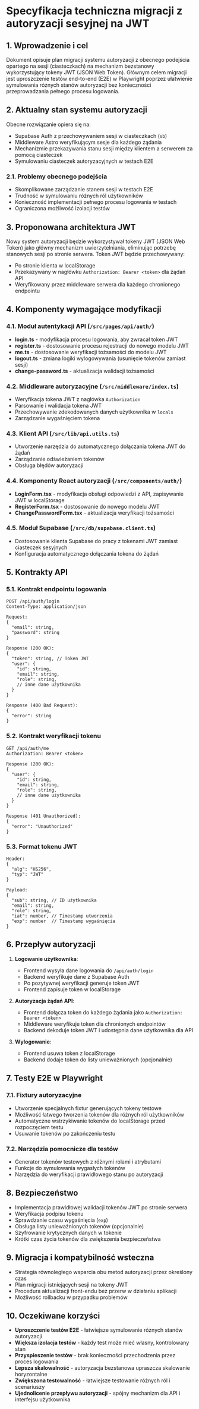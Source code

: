 # Specyfikacja techniczna migracji z autoryzacji sesyjnej na JWT

## 1. Wprowadzenie i cel

Dokument opisuje plan migracji systemu autoryzacji z obecnego podejścia opartego na sesji (ciasteczkach) na mechanizm bezstanowy wykorzystujący tokeny JWT (JSON Web Token). Głównym celem migracji jest uproszczenie testów end-to-end (E2E) w Playwright poprzez ułatwienie symulowania różnych stanów autoryzacji bez konieczności przeprowadzania pełnego procesu logowania.

## 2. Aktualny stan systemu autoryzacji

Obecne rozwiązanie opiera się na:
- Supabase Auth z przechowywaniem sesji w ciasteczkach (`sb`)
- Middleware Astro weryfikującym sesje dla każdego żądania
- Mechanizmie przekazywania stanu sesji między klientem a serwerem za pomocą ciasteczek
- Symulowaniu ciasteczek autoryzacyjnych w testach E2E

### 2.1. Problemy obecnego podejścia

- Skomplikowane zarządzanie stanem sesji w testach E2E
- Trudność w symulowaniu różnych ról użytkowników
- Konieczność implementacji pełnego procesu logowania w testach
- Ograniczona możliwość izolacji testów

## 3. Proponowana architektura JWT

Nowy system autoryzacji będzie wykorzystywał tokeny JWT (JSON Web Token) jako główny mechanizm uwierzytelniania, eliminując potrzebę stanowych sesji po stronie serwera. Token JWT będzie przechowywany:
- Po stronie klienta w localStorage
- Przekazywany w nagłówku `Authorization: Bearer <token>` dla żądań API
- Weryfikowany przez middleware serwera dla każdego chronionego endpointu

## 4. Komponenty wymagające modyfikacji

### 4.1. Moduł autentykacji API (`/src/pages/api/auth/`)

- **login.ts** - modyfikacja procesu logowania, aby zwracał token JWT
- **register.ts** - dostosowanie procesu rejestracji do nowego modelu JWT
- **me.ts** - dostosowanie weryfikacji tożsamości do modelu JWT
- **logout.ts** - zmiana logiki wylogowywania (usunięcie tokenów zamiast sesji)
- **change-password.ts** - aktualizacja walidacji tożsamości

### 4.2. Middleware autoryzacyjne (`/src/middleware/index.ts`)

- Weryfikacja tokena JWT z nagłówka `Authorization`
- Parsowanie i walidacja tokena JWT
- Przechowywanie zdekodowanych danych użytkownika w `locals`
- Zarządzanie wygaśnięciem tokena

### 4.3. Klient API (`/src/lib/api.utils.ts`)

- Utworzenie narzędzia do automatycznego dołączania tokena JWT do żądań
- Zarządzanie odświeżaniem tokenów
- Obsługa błędów autoryzacji

### 4.4. Komponenty React autoryzacji (`/src/components/auth/`)

- **LoginForm.tsx** - modyfikacja obsługi odpowiedzi z API, zapisywanie JWT w localStorage
- **RegisterForm.tsx** - dostosowanie do nowego modelu JWT
- **ChangePasswordForm.tsx** - aktualizacja weryfikacji tożsamości

### 4.5. Moduł Supabase (`/src/db/supabase.client.ts`)

- Dostosowanie klienta Supabase do pracy z tokenami JWT zamiast ciasteczek sesyjnych
- Konfiguracja automatycznego dołączania tokena do żądań

## 5. Kontrakty API

### 5.1. Kontrakt endpointu logowania

```
POST /api/auth/login
Content-Type: application/json

Request:
{
  "email": string,
  "password": string
}

Response (200 OK):
{
  "token": string, // Token JWT
  "user": {
    "id": string,
    "email": string,
    "role": string,
    // inne dane użytkownika
  }
}

Response (400 Bad Request):
{
  "error": string
}
```

### 5.2. Kontrakt weryfikacji tokenu

```
GET /api/auth/me
Authorization: Bearer <token>

Response (200 OK):
{
  "user": {
    "id": string,
    "email": string,
    "role": string,
    // inne dane użytkownika
  }
}

Response (401 Unauthorized):
{
  "error": "Unauthorized"
}
```

### 5.3. Format tokenu JWT

```
Header:
{
  "alg": "HS256",
  "typ": "JWT"
}

Payload:
{
  "sub": string, // ID użytkownika
  "email": string,
  "role": string,
  "iat": number, // Timestamp utworzenia
  "exp": number  // Timestamp wygaśnięcia
}
```

## 6. Przepływ autoryzacji

1. **Logowanie użytkownika**:
   - Frontend wysyła dane logowania do `/api/auth/login`
   - Backend weryfikuje dane z Supabase Auth
   - Po pozytywnej weryfikacji generuje token JWT
   - Frontend zapisuje token w localStorage

2. **Autoryzacja żądań API**:
   - Frontend dołącza token do każdego żądania jako `Authorization: Bearer <token>`
   - Middleware weryfikuje token dla chronionych endpointów
   - Backend dekoduje token JWT i udostępnia dane użytkownika dla API

3. **Wylogowanie**:
   - Frontend usuwa token z localStorage
   - Backend dodaje token do listy unieważnionych (opcjonalnie)

## 7. Testy E2E w Playwright

### 7.1. Fixtury autoryzacyjne

- Utworzenie specjalnych fixtur generujących tokeny testowe
- Możliwość łatwego tworzenia tokenów dla różnych ról użytkowników
- Automatyczne wstrzykiwanie tokenów do localStorage przed rozpoczęciem testu
- Usuwanie tokenów po zakończeniu testu

### 7.2. Narzędzia pomocnicze dla testów

- Generator tokenów testowych z różnymi rolami i atrybutami
- Funkcje do symulowania wygasłych tokenów
- Narzędzia do weryfikacji prawidłowego stanu po autoryzacji

## 8. Bezpieczeństwo

- Implementacja prawidłowej walidacji tokenów JWT po stronie serwera
- Weryfikacja podpisu tokenu
- Sprawdzanie czasu wygaśnięcia (`exp`)
- Obsługa listy unieważnionych tokenów (opcjonalnie)
- Szyfrowanie krytycznych danych w tokenie
- Krótki czas życia tokenów dla zwiększenia bezpieczeństwa

## 9. Migracja i kompatybilność wsteczna

- Strategia równoległego wsparcia obu metod autoryzacji przez określony czas
- Plan migracji istniejących sesji na tokeny JWT
- Procedura aktualizacji front-endu bez przerw w działaniu aplikacji
- Możliwość rollbacku w przypadku problemów

## 10. Oczekiwane korzyści

- **Uproszczenie testów E2E** - łatwiejsze symulowanie różnych stanów autoryzacji
- **Większa izolacja testów** - każdy test może mieć własny, kontrolowany stan
- **Przyspieszenie testów** - brak konieczności przechodzenia przez proces logowania
- **Lepsza skalowalność** - autoryzacja bezstanowa upraszcza skalowanie horyzontalne
- **Zwiększona testowalność** - łatwiejsze testowanie różnych ról i scenariuszy
- **Ujednolicenie przepływu autoryzacji** - spójny mechanizm dla API i interfejsu użytkownika